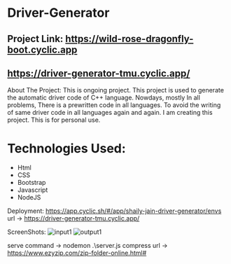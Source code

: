 # Driver-Generator

## Project Link: https://wild-rose-dragonfly-boot.cyclic.app
## https://driver-generator-tmu.cyclic.app/


About The Project: This is ongoing project. This project is used to generate the automatic driver code of C++ language. Nowdays, mostly In all problems, There is a prewritten code in all languages. To avoid the writing of same driver code in all languages again and again. I am creating this project. This is for personal use.

# Technologies Used:
* Html
* CSS
* Bootstrap
* Javascript
* NodeJS

Deployment:
https://app.cyclic.sh/#/app/shaily-jain-driver-generator/envs
url -> https://driver-generator-tmu.cyclic.app/

ScreenShots:
![input1](https://user-images.githubusercontent.com/48095368/111886153-1c034780-89f2-11eb-8588-57ccc99bbd2a.png)
![output1](https://user-images.githubusercontent.com/48095368/111886155-1dcd0b00-89f2-11eb-969f-1cf7d9d2f233.png)

serve command -> nodemon .\server.js
compress url -> https://www.ezyzip.com/zip-folder-online.html#